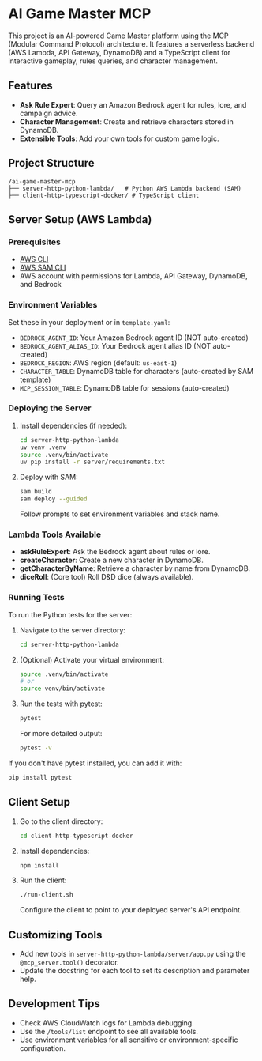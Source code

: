 # AI Game Master MCP

This project is an AI-powered Game Master platform using the MCP (Modular Command Protocol) architecture. It features a serverless backend (AWS Lambda, API Gateway, DynamoDB) and a TypeScript client for interactive gameplay, rules queries, and character management.

## Features
- **Ask Rule Expert**: Query an Amazon Bedrock agent for rules, lore, and campaign advice.
- **Character Management**: Create and retrieve characters stored in DynamoDB.
- **Extensible Tools**: Add your own tools for custom game logic.

## Project Structure
```
/ai-game-master-mcp
├── server-http-python-lambda/   # Python AWS Lambda backend (SAM)
├── client-http-typescript-docker/ # TypeScript client
```

## Server Setup (AWS Lambda)

### Prerequisites
- [AWS CLI](https://aws.amazon.com/cli/)
- [AWS SAM CLI](https://docs.aws.amazon.com/serverless-application-model/latest/developerguide/install-sam-cli.html)
- AWS account with permissions for Lambda, API Gateway, DynamoDB, and Bedrock

### Environment Variables
Set these in your deployment or in `template.yaml`:
- `BEDROCK_AGENT_ID`: Your Amazon Bedrock agent ID (NOT auto-created)
- `BEDROCK_AGENT_ALIAS_ID`: Your Bedrock agent alias ID (NOT auto-created)
- `BEDROCK_REGION`: AWS region (default: `us-east-1`)
- `CHARACTER_TABLE`: DynamoDB table for characters (auto-created by SAM template)
- `MCP_SESSION_TABLE`: DynamoDB table for sessions (auto-created)

### Deploying the Server
1. Install dependencies (if needed):
   ```sh
   cd server-http-python-lambda
   uv venv .venv
   source .venv/bin/activate
   uv pip install -r server/requirements.txt
   ```
2. Deploy with SAM:
   ```sh
   sam build
   sam deploy --guided
   ```
   Follow prompts to set environment variables and stack name.

### Lambda Tools Available
- **askRuleExpert**: Ask the Bedrock agent about rules or lore.
- **createCharacter**: Create a new character in DynamoDB.
- **getCharacterByName**: Retrieve a character by name from DynamoDB.
- **diceRoll**: (Core tool) Roll D&D dice (always available).


### Running Tests

To run the Python tests for the server:

1. Navigate to the server directory:
   ```sh
   cd server-http-python-lambda
   ```
2. (Optional) Activate your virtual environment:
   ```sh
   source .venv/bin/activate
   # or
   source venv/bin/activate
   ```
3. Run the tests with pytest:
   ```sh
   pytest
   ```
   For more detailed output:
   ```sh
   pytest -v
   ```

If you don't have pytest installed, you can add it with:
```sh
pip install pytest
```


## Client Setup
1. Go to the client directory:
   ```sh
   cd client-http-typescript-docker
   ```
2. Install dependencies:
   ```sh
   npm install
   ```
3. Run the client:
   ```sh
   ./run-client.sh
   ```
   Configure the client to point to your deployed server's API endpoint.

## Customizing Tools
- Add new tools in `server-http-python-lambda/server/app.py` using the `@mcp_server.tool()` decorator.
- Update the docstring for each tool to set its description and parameter help.

## Development Tips
- Check AWS CloudWatch logs for Lambda debugging.
- Use the `/tools/list` endpoint to see all available tools.
- Use environment variables for all sensitive or environment-specific configuration.

